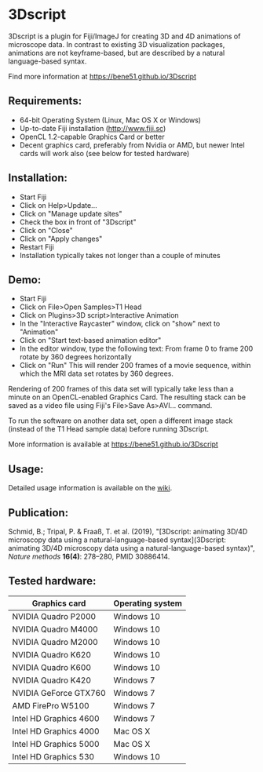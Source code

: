 3Dscript
========
3Dscript is a plugin for Fiji/ImageJ for creating 3D and 4D animations of microscope data. In contrast to existing 3D visualization packages, animations are not keyframe-based, but are described by a natural language-based syntax.

Find more information at https://bene51.github.io/3Dscript

Requirements:
-------------
* 64-bit Operating System (Linux, Mac OS X or Windows)
* Up-to-date Fiji installation (http://www.fiji.sc)
* OpenCL 1.2-capable Graphics Card or better
* Decent graphics card, preferably from Nvidia or AMD, but newer Intel cards will work also (see below for tested hardware)

Installation:
-------------
* Start Fiji
* Click on Help>Update...
* Click on "Manage update sites"
* Check the box in front of "3Dscript"
* Click on "Close"
* Click on "Apply changes"
* Restart Fiji
* Installation typically takes not longer than a couple of minutes

Demo:
-----
* Start Fiji
* Click on File>Open Samples>T1 Head
* Click on Plugins>3D script>Interactive Animation
* In the "Interactive Raycaster" window, click on "show" next to "Animation"
* Click on "Start text-based animation editor"
* In the editor window, type the following text:
  From frame 0 to frame 200 rotate by 360 degrees horizontally
* Click on "Run"
  This will render 200 frames of a movie sequence, within which the MRI data set rotates by 360 degrees.

Rendering of 200 frames of this data set will typically take less than a minute on an OpenCL-enabled Graphics Card.
The resulting stack can be saved as a video file using Fiji's File>Save As>AVI... command.

To run the software on another data set, open a different image stack (instead of the T1 Head sample data) before running 3Dscript.

More information is available at https://bene51.github.io/3Dscript

Usage:
------
Detailed usage information is available on the [wiki](https://github.com/bene51/3Dscript/wiki).

Publication:
------------
Schmid, B.; Tripal, P. & Fraaß, T. et al. (2019), "[3Dscript: animating 3D/4D microscopy data using a natural-language-based syntax](3Dscript: animating 3D/4D microscopy data using a natural-language-based syntax)", _Nature methods_ **16(4)**: 278–280, PMID 30886414.

Tested hardware:
----------------
Graphics card | Operating system
------------- | -------------
NVIDIA Quadro P2000 | Windows 10
NVIDIA Quadro M4000 | Windows 10
NVIDIA Quadro M2000 | Windows 10
NVIDIA Quadro K620  | Windows 10
NVIDIA Quadro K600  | Windows 10
NVIDIA Quadro K420  | Windows 7
NVIDIA GeForce GTX760 | Windows 7
AMD FirePro W5100   | Windows 7
Intel HD Graphics 4600 | Windows 7
Intel HD Graphics 4000 | Mac OS X
Intel HD Graphics 5000 | Mac OS X
Intel HD Graphics 530 | Windows 10

